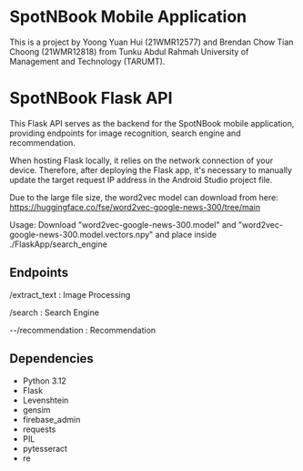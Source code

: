 # SpotNBook Mobile Application

This is a project by Yoong Yuan Hui (21WMR12577) and Brendan Chow Tian Choong (21WMR12818) from Tunku Abdul Rahmah University of Management and Technology (TARUMT).

# SpotNBook Flask API

This Flask API serves as the backend for the SpotNBook mobile application, providing endpoints for image recognition, search engine and recommendation.

When hosting Flask locally, it relies on the network connection of your device. Therefore, after deploying the Flask app, it's necessary to manually update the target request IP address in the Android Studio project file.

Due to the large file size, the word2vec model can download from here: https://huggingface.co/fse/word2vec-google-news-300/tree/main

Usage: Download "word2vec-google-news-300.model" and "word2vec-google-news-300.model.vectors.npy" and place inside ./FlaskApp/search_engine

## Endpoints

/extract_text       : Image Processing

/search             : Search Engine

--/recommendation   : Recommendation

## Dependencies

- Python 3.12
- Flask
- Levenshtein
- gensim
- firebase_admin
- requests
- PIL
- pytesseract
- re
